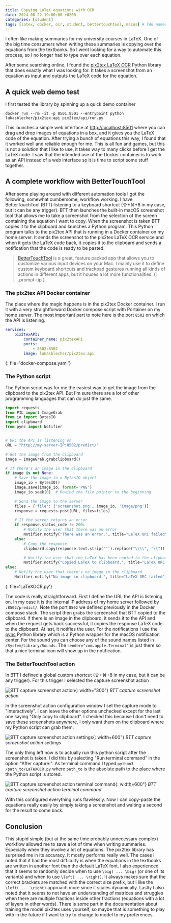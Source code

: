 ```yaml
---
title: Copying LaTeX equations with OCR
date: 2024-08-22 19:00:00 +0200
categories: [student]
tags: [latex, docker, ocr, student, bettertouchtool, macos] # TAG names should always be lowercase
---
```


I often like making summaries for my university courses in LaTeX. One of the big time consumers when writing these summaries is copying over the equations from the textbooks. So I went looking for a way to automate this process, so I no longer had to type over each equation.

After some searching online, I found the [pix2tex LaTeX OCR](https://github.com/lukas-blecher/LaTeX-OCR) Python library that does exactly what I was looking for. It takes a screenshot from an equation as input and outputs the LaTeX code for the equation.


## A quick web demo test

I first tested the library by spinning up a quick demo container

```shell
docker run --rm -it -p 8501:8501 --entrypoint python lukasblecher/pix2tex:api pix2tex/api/run.py
```

This launches a simple web interface at [http://localhost:8501](http://localhost:8501) where you can drag and drop images of equations in a box, and it gives you the LaTeX code of the equation. After trying a bunch of equations this way, I found that it worked well and reliable enough for me. This is all fun and games, but this is not a solution that I like to use, it takes way to many clicks before I get the LaTeX code. I saw that the intended use of the Docker container is to work as an API instead of a web interface so it is time to script some stuff together.


## A complete workflow with BetterTouchTool

After some playing around with different automation tools I got the following, somewhat cumbersome, workflow working. I have BetterTouchTool (BTT) listening to a keyboard shortcut (⇧+⌘+8 in my case, but it can be any trigger). BTT then launches the built-in macOS screenshot tool that allows me to take a screenshot from the selection of the screen containing the equation I want to copy. When the screenshot is taken BTT copies it to the clipboard and launches a Python program. This Python program talks to the pix2tex API that is running in a Docker container on my home server. It sends the screenshot to the pix2tex LaTeX OCR service and when it gets the LaTeX code back, it copies it to the clipboard and sends a notification that the code is ready to be pasted. 

> [BetterTouchTool](https://folivora.ai/) is a great, feature packed app that allows you to customize various input devices on your Mac. I mainly use it to define custom keyboard shortcuts and trackpad gestures running all kinds of actions in different apps, but it houses a lot more functionalities.
{: .prompt-tip }


### The pix2tex API Docker container

The place where the magic happens is in the pix2tex Docker container. I run it with a very straightforward Docker compose script with Portainer on my home server. The most important part to note here is the port `8502` on which the API is listening.

```yaml
services:
    pix2texAPI:
        container_name: pix2texAPI
        ports:
            - 8502:8502
        image: lukasblecher/pix2tex:api
```
{: file='docker-compose.yaml'}


### The Python script

The Python script was for me the easiest way to get the image from the clipboard to the pix2tex API. But I'm sure there are a lot of other programming languages that can do just the same.

```python
import requests
from PIL import ImageGrab
from io import BytesIO
import clipboard
from pync import Notifier


# URL the API is listening on
URL = "http://my-server-IP:8502/predict/"

# Get the image from the clipboard
image = ImageGrab.grabclipboard()

# If there's an image in the clipboard
if image is not None:
    # Save the image to a BytesIO object
    image_io = BytesIO()
    image.save(image_io, format='PNG')
    image_io.seek(0)  # Rewind the file pointer to the beginning

    # Send the image to the server
    files = {'file': ('screenshot.png', image_io, 'image/png')}
    response = requests.post(URL, files=files)

    # If the server returns an error
    if response.status_code != 200:
        # Notify the user that there was an error
        Notifier.notify("There was an error.", title="LaTeX ORC failed", sound="funk", sender="com.apple.Terminal")
    else:
        # Copy the response
        clipboard.copy(response.text.strip('"').replace("\\\\", "\\"))

        # Notify the user that the LaTeX has been copied to the clipboard
        Notifier.notify("Copied LaTeX to clipboard.", title="LaTeX ORC successful", sound="funk", sender="com.apple.Terminal")
else:
    # Notify the user that there's no image in the clipboard
    Notifier.notify("No image in clipboard.", title="LaTeX ORC failed", sound="funk", sender="com.apple.Terminal")
```
{: file='LaTeXOCR.py'}

The code is really straightforward. First I define the URL the API is listening on. In my case it is the internal IP address of my home server followed by `:8502/predict/`. Note the port `8502` we defined previously in the Docker compose stack. The script then grabs the screenshot that BTT copied to the clipboard. If there is an image in the clipboard, it sends it to the API and when the request gets back successful, it copies the response LaTeX code to the clipboard. At last, it notifies the user. For the notifications I use the [pync](https://pypi.org/project/pync/) Python library which is a Python wrapper for the macOS notification center. For the sound you can choose any of the sound names listed in `/System/Library/Sounds`. The `sender="com.apple.Terminal"` is just there so that a nice terminal icon will show up in the notification.


### The BetterTouchTool action

In BTT I defined a global custom shortcut (⇧+⌘+8 in my case, but it can be any trigger). For this trigger I selected the capture screenshot action

![BTT capture screenshot action](/assets/img/posts/2024-08-22-copying_latex_equations_with_ocr/BetterTouchTool_screenshot_action.png){: width="300"}
_BTT capture screenshot action_

In the screenshot action configuration window I set the capture mode to "Interactively". I can leave the other options unchecked except for the last one saying "Only copy to clipboard". I checked this because I don't need to save these screenshots anywhere, I only want them on the clipboard where my Python script can grab them. 

![BTT capture screenshot action settings](/assets/img/posts/2024-08-22-copying_latex_equations_with_ocr/BetterTouchTool_screenshot_action_settings.png){: width=600"}
_BTT capture screenshot action settings_

The only thing left now is to actually run this python script after the screenshot is taken. I did this by selecting "Run terminal command" in the option "After capture:". As terminal command I typed `python3 /path_to/LaTeXOCR.py` where `path_to` is the absolute path to the place where the Python script is stored.

![BTT capture screenshot action terminal command](/assets/img/posts/2024-08-22-copying_latex_equations_with_ocr/BetterTouchTool_terminal_command.png){: width=600"}
_BTT capture screenshot action terminal command_

With this configured everything runs flawlessly. Now I can copy-paste the equations really easily by simply taking a screenshot and waiting a second for the result to come back.


## Conclusion

This stupid simple (but at the same time probably unnecessary complex) workflow allowed me to save a lot of time when writing summaries. Especially when they involve a lot of equations. The pix2tex library has surprised me in its accuracy. It mostly performs really well. The cases I noted that it had the most difficulty is when the equations in the textbooks are written in another font than the default LaTeX font. I also experienced that it seems to randomly decide when to use `\big( ... \big)` (or one of its variants) and when to use `\left( ... \right)`. It always makes sure that the correct brackets are matched with the correct size prefix, but I like the `\left( ... \right)` approach more since it scales dynamically. Lastly I also noted that it seems to not have an understanding of matrices and struggles when there are multiple fractions inside other fractions (equations with a lot of layers in other words). There is some part in the documentation about training the model pix2tex uses yourself, so maybe that is something to play with in the future if I want to try to change to model to my preferences.
